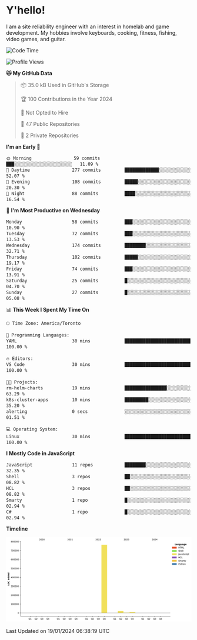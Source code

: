 # Y'hello!
I am a site reliability engineer with an interest in homelab and game development.
My hobbies involve keyboards, cooking, fitness, fishing, video games, and guitar.

<!--START_SECTION:waka-->
![Code Time](http://img.shields.io/badge/Code%20Time-30%20mins-blue)

![Profile Views](http://img.shields.io/badge/Profile%20Views-0-blue)

**🐱 My GitHub Data** 

> 📦 35.0 kB Used in GitHub's Storage 
 > 
> 🏆 100 Contributions in the Year 2024
 > 
> 🚫 Not Opted to Hire
 > 
> 📜 47 Public Repositories 
 > 
> 🔑 2 Private Repositories 
 > 
**I'm an Early 🐤** 

```text
🌞 Morning                59 commits          ███░░░░░░░░░░░░░░░░░░░░░░   11.09 % 
🌆 Daytime                277 commits         █████████████░░░░░░░░░░░░   52.07 % 
🌃 Evening                108 commits         █████░░░░░░░░░░░░░░░░░░░░   20.30 % 
🌙 Night                  88 commits          ████░░░░░░░░░░░░░░░░░░░░░   16.54 % 
```
📅 **I'm Most Productive on Wednesday** 

```text
Monday                   58 commits          ███░░░░░░░░░░░░░░░░░░░░░░   10.90 % 
Tuesday                  72 commits          ███░░░░░░░░░░░░░░░░░░░░░░   13.53 % 
Wednesday                174 commits         ████████░░░░░░░░░░░░░░░░░   32.71 % 
Thursday                 102 commits         █████░░░░░░░░░░░░░░░░░░░░   19.17 % 
Friday                   74 commits          ███░░░░░░░░░░░░░░░░░░░░░░   13.91 % 
Saturday                 25 commits          █░░░░░░░░░░░░░░░░░░░░░░░░   04.70 % 
Sunday                   27 commits          █░░░░░░░░░░░░░░░░░░░░░░░░   05.08 % 
```


📊 **This Week I Spent My Time On** 

```text
🕑︎ Time Zone: America/Toronto

💬 Programming Languages: 
YAML                     30 mins             █████████████████████████   100.00 % 

🔥 Editors: 
VS Code                  30 mins             █████████████████████████   100.00 % 

🐱‍💻 Projects: 
rm-helm-charts           19 mins             ████████████████░░░░░░░░░   63.29 % 
k8s-cluster-apps         10 mins             █████████░░░░░░░░░░░░░░░░   35.20 % 
alerting                 0 secs              ░░░░░░░░░░░░░░░░░░░░░░░░░   01.51 % 

💻 Operating System: 
Linux                    30 mins             █████████████████████████   100.00 % 
```

**I Mostly Code in JavaScript** 

```text
JavaScript               11 repos            ████████░░░░░░░░░░░░░░░░░   32.35 % 
Shell                    3 repos             ██░░░░░░░░░░░░░░░░░░░░░░░   08.82 % 
HCL                      3 repos             ██░░░░░░░░░░░░░░░░░░░░░░░   08.82 % 
Smarty                   1 repo              █░░░░░░░░░░░░░░░░░░░░░░░░   02.94 % 
C#                       1 repo              █░░░░░░░░░░░░░░░░░░░░░░░░   02.94 % 
```



**Timeline**

![Lines of Code chart](https://raw.githubusercontent.com/j6nca/j6nca/main/assets/bar_graph.png)


 Last Updated on 19/01/2024 06:38:19 UTC
<!--END_SECTION:waka-->
